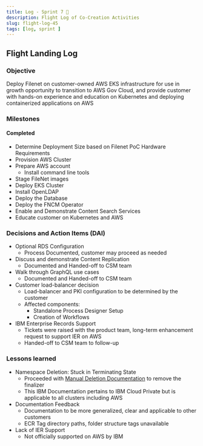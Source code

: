 ```yaml
---
title: Log - Sprint 7 🛫
description: Flight Log of Co-Creation Activities
slug: flight-log-45
tags: [log, sprint ]
---
```


## **Flight Landing Log**

### Objective
Deploy Filenet on customer-owned AWS EKS infrastructure for use in growth opportunity to transition to AWS Gov Cloud, and provide customer with hands-on experience and education on Kubernetes and deploying containerized applications on AWS

### Milestones

#### Completed
- Determine Deployment Size based on Filenet PoC Hardware Requirements
- Provision AWS Cluster
- Prepare AWS account
    - Install command line tools
- Stage FileNet images
- Deploy EKS Cluster
- Install OpenLDAP
- Deploy the Database
- Deploy the FNCM Operator
- Enable and Demonstrate Content Search Services
- Educate customer on Kubernetes and AWS


### Decisions and Action Items (DAI)
- Optional RDS Configuration
    - Process Documented, customer may proceed as needed
- Discuss and demonstrate Content Replication
    - Documented and Handed-off to CSM team
- Walk through GraphQL use cases
    - Documented and Handed-off to CSM team
- Customer load-balancer decision
    - Load-balancer and PKI configuration to be determined by the customer
    - Affected components:
        - Standalone Process Designer Setup
        - Creation of Workflows
- IBM Enterprise Records Support
    - Tickets were raised with the product team, long-term enhancement request to support IER on AWS
    - Handed-off to CSM team to follow-up

### Lessons learned
- Namespace Deletion: Stuck in Terminating State
    - Proceeded with [Manual Deletion Documentation](https://www.ibm.com/docs/en/cloud-private/3topic=console-namespace-is-stuck-in-terminating-state#manually-delete-a-terminating-namespace) to remove the finalizer
    - This IBM Documentation pertains to IBM Cloud Private but is applicable to all clusters including AWS
- Documentation Feedback
    - Documentation to be more generalized, clear and applicable to other customers
    - ECR Tag directory paths, folder structure tags unavailable
- Lack of IER Support
    - Not officially supported on AWS by IBM